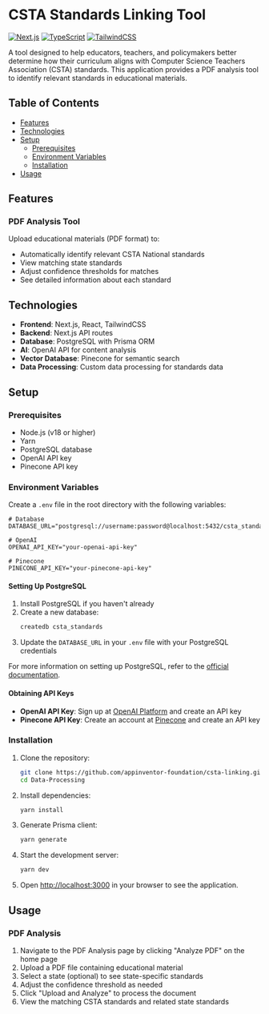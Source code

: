 # CSTA Standards Linking Tool

[![Next.js](https://img.shields.io/badge/Next.js-15.2.2-blue.svg)](https://nextjs.org/)
[![TypeScript](https://img.shields.io/badge/TypeScript-5.x-blue.svg)](https://www.typescriptlang.org/)
[![TailwindCSS](https://img.shields.io/badge/TailwindCSS-4.x-blue.svg)](https://tailwindcss.com/)

A tool designed to help educators, teachers, and policymakers better determine how their curriculum aligns with Computer Science Teachers Association (CSTA) standards. This application provides a PDF analysis tool to identify relevant standards in educational materials.

## Table of Contents

- [Features](#features)
- [Technologies](#technologies)
- [Setup](#setup)
  - [Prerequisites](#prerequisites)
  - [Environment Variables](#environment-variables)
  - [Installation](#installation)
- [Usage](#usage)

## Features

### PDF Analysis Tool

Upload educational materials (PDF format) to:
- Automatically identify relevant CSTA National standards
- View matching state standards
- Adjust confidence thresholds for matches
- See detailed information about each standard

## Technologies

- **Frontend**: Next.js, React, TailwindCSS
- **Backend**: Next.js API routes
- **Database**: PostgreSQL with Prisma ORM
- **AI**: OpenAI API for content analysis
- **Vector Database**: Pinecone for semantic search
- **Data Processing**: Custom data processing for standards data

## Setup

### Prerequisites

- Node.js (v18 or higher)
- Yarn
- PostgreSQL database
- OpenAI API key
- Pinecone API key

### Environment Variables

Create a `.env` file in the root directory with the following variables:

```
# Database
DATABASE_URL="postgresql://username:password@localhost:5432/csta_standards"

# OpenAI
OPENAI_API_KEY="your-openai-api-key"

# Pinecone
PINECONE_API_KEY="your-pinecone-api-key"
```

#### Setting Up PostgreSQL

1. Install PostgreSQL if you haven't already
2. Create a new database:
   ```bash
   createdb csta_standards
   ```
3. Update the `DATABASE_URL` in your `.env` file with your PostgreSQL credentials

For more information on setting up PostgreSQL, refer to the [official documentation](https://www.postgresql.org/docs/current/tutorial-start.html).

#### Obtaining API Keys

- **OpenAI API Key**: Sign up at [OpenAI Platform](https://platform.openai.com/) and create an API key
- **Pinecone API Key**: Create an account at [Pinecone](https://www.pinecone.io/) and create an API key

### Installation

1. Clone the repository:
   ```bash
   git clone https://github.com/appinventor-foundation/csta-linking.git
   cd Data-Processing
   ```

2. Install dependencies:
   ```bash
   yarn install
   ```

3. Generate Prisma client:
   ```bash
   yarn generate
   ```

4. Start the development server:
   ```bash
   yarn dev
   ```

5. Open [http://localhost:3000](http://localhost:3000) in your browser to see the application.

## Usage

### PDF Analysis

1. Navigate to the PDF Analysis page by clicking "Analyze PDF" on the home page
2. Upload a PDF file containing educational material
3. Select a state (optional) to see state-specific standards
4. Adjust the confidence threshold as needed
5. Click "Upload and Analyze" to process the document
6. View the matching CSTA standards and related state standards


